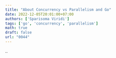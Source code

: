 ```yaml
---
title: "About Concurrency vs Parallelism and Go"
date: 2022-12-05T20:01:00+07:00
authors: ['Sparisoma Viridi']
tags: ['go', 'concurrency', 'parallelism']
math: true
draft: false
url: "0044"
---
```


..
